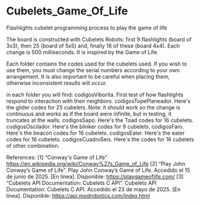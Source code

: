 # Cubelets_Game_Of_Life
Flashlights cubelet programming process to play the game of life

The board is constructed with Cubelets Robots: first 9 flashlights (board of 3x3), then 25 (board of 5x5) and, finally 16 of these (board 4x4). Each change is 500 milliseconds. It is inspired by the Game of Life.

Each folder contains the codes used for the cubelets used. If you wish to use them, you must change the serial numbers according to your own arrangement. It is also important to be careful when placing them, otherwise inconsistent results will occur.

in each folder you will find:
codigosViborita. First test of how flashlights respond to interaction with their neighbors.
codigosTopePlaneador. Here's the glider codes for 25 cubelets. Note: it should work so the change is continuous and works as if the board were infinite, but in testing, it truncates at the walls.
codigosSapo. Here's the Toad codes for 16 cubelets.
codigosOscilador. Here's the blinker codes for 9 cubelets.
codigosFaro. Here's the beacon codes for 16 cubelets.
codigosEater. Here's the eater codes for 16 cubelets.
codigosCuadroSeis. Here's the codes for 16 cubelets of other combination.

References:
[1] “Conway's Game of Life”  https://en.wikipedia.org/wiki/Conway%27s_Game_of_Life
[2] “Play John Conway’s Game of Life”. Play John Conway’s Game of Life. Accedido el 15 de junio de 2025. [En línea]. Disponible: https://playgameoflife.com/
[3] “Cubelets API Documentation: Cubelets C API”. Cubelets API Documentation: Cubelets C API. Accedido el 23 de mayo de 2025. [En línea]. Disponible: https://api.modrobotics.com/index.html
